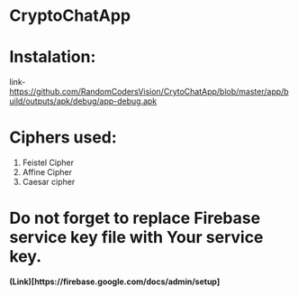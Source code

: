# CryptoChatApp

# Instalation:
link-https://github.com/RandomCodersVision/CrytoChatApp/blob/master/app/build/outputs/apk/debug/app-debug.apk

# Ciphers used:
1. Feistel Cipher
2. Affine Cipher 
3. Caesar cipher

# Do not forget to replace Firebase service key file with Your service key.
<b>
(Link)[https://firebase.google.com/docs/admin/setup]
